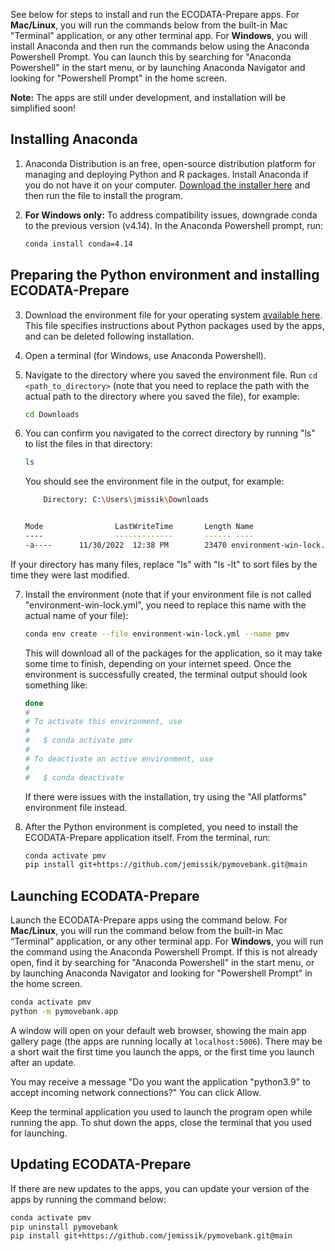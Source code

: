 See below for steps to install and run the ECODATA-Prepare apps. For **Mac/Linux**, you will run the commands below from the built-in Mac "Terminal" application, or any other terminal app. For **Windows**, you will install Anaconda and then run the commands below using the Anaconda Powershell Prompt. You can launch this by searching for "Anaconda Powershell" in the start menu, or by launching Anaconda Navigator and looking for "Powershell Prompt" in the home screen.

**Note:** The apps are still under development, and installation will be simplified soon!

## Installing Anaconda

1. Anaconda Distribution is an free, open-source distribution platform for managing and deploying Python and R packages. Install Anaconda if you do not have it on your computer. [Download the installer here](https://www.anaconda.com/products/distribution) and then run the file to install the program.

2. **For Windows only:** To address compatibility issues, downgrade conda to the previous version (v4.14). In the Anaconda Powershell prompt, run:

    ```bash
    conda install conda=4.14
    ```


## Preparing the Python environment and installing ECODATA-Prepare

3. Download the environment file for your operating system [available here](https://pymovebank.readthedocs.io/en/main/apps/environment_files.html). This file specifies instructions about Python packages used by the apps, and can be deleted following installation.

4. Open a terminal (for Windows, use Anaconda Powershell).

5. Navigate to the directory where you saved the environment file. Run ``cd <path_to_directory>`` (note that you need to replace the path with the actual path to the directory where you saved the file), for example:

    ```bash
    cd Downloads
    ```

6. You can confirm you navigated to the correct directory by running "ls" to list the files in that directory:

    ```bash
    ls
    ```
    You should see the environment file in the output, for example:

    ```bash
        Directory: C:\Users\jmissik\Downloads


    Mode                LastWriteTime       Length Name
    ----                -------------       ------ ----
    -a----      11/30/2022  12:38 PM        23470 environment-win-lock.yml
    ```

If your directory has many files, replace "ls" with "ls -lt" to sort files by the time they were last modified.

7. Install the environment (note that if your environment file is not called "environment-win-lock.yml", you need to replace this name with the actual name of your file):

    ```bash
    conda env create --file environment-win-lock.yml --name pmv
    ```

    This will download all of the packages for the application, so it may take some time to finish, depending on your internet speed. Once the environment is successfully created, the terminal output should look something like:

    ```bash
    done
    #
    # To activate this environment, use
    #
    #   $ conda activate pmv
    #
    # To deactivate an active environment, use
    #
    #   $ conda deactivate
    ```

    If there were issues with the installation, try using the "All platforms" environment file instead.

8. After the Python environment is completed, you need to install the ECODATA-Prepare application itself. From the terminal, run:

    ```bash
    conda activate pmv
    pip install git+https://github.com/jemissik/pymovebank.git@main
    ```


## Launching ECODATA-Prepare

Launch the ECODATA-Prepare apps using the command below. For **Mac/Linux**, you will run the command below from the built-in Mac “Terminal” application, or any other terminal app. For **Windows**, you will run the command using the Anaconda Powershell Prompt. If this is not already open, find it by searching for "Anaconda Powershell" in the start menu, or by launching Anaconda Navigator and looking for "Powershell Prompt" in the home screen.

```bash
conda activate pmv
python -m pymovebank.app
```

A window will open on your default web browser, showing the main app gallery page (the apps are running locally at ``localhost:5006``). There may be a short wait the first time you launch the apps, or the first time you launch after an update.

You may receive a message "Do you want the application "python3.9" to accept incoming network connections?" You can click Allow.

Keep the terminal application you used to launch the program open while running the app. To shut down the apps, close the terminal that you used for launching.


## Updating ECODATA-Prepare

If there are new updates to the apps, you can update your version of the apps by running the command below:

```bash
conda activate pmv
pip uninstall pymovebank
pip install git+https://github.com/jemissik/pymovebank.git@main
```

